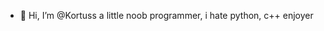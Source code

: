 - 👋 Hi, I’m @Kortuss
  a little noob programmer, i hate python, c++ enjoyer

<!---
Kortuss/Kortuss is a ✨ special ✨ repository because its `README.md` (this file) appears on your GitHub profile.
You can click the Preview link to take a look at your changes.
--->
